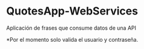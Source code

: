 # QuotesApp-WebServices
Aplicación de frases que consume datos de una API

*Por el momento solo valida el usuario y contraseña.

